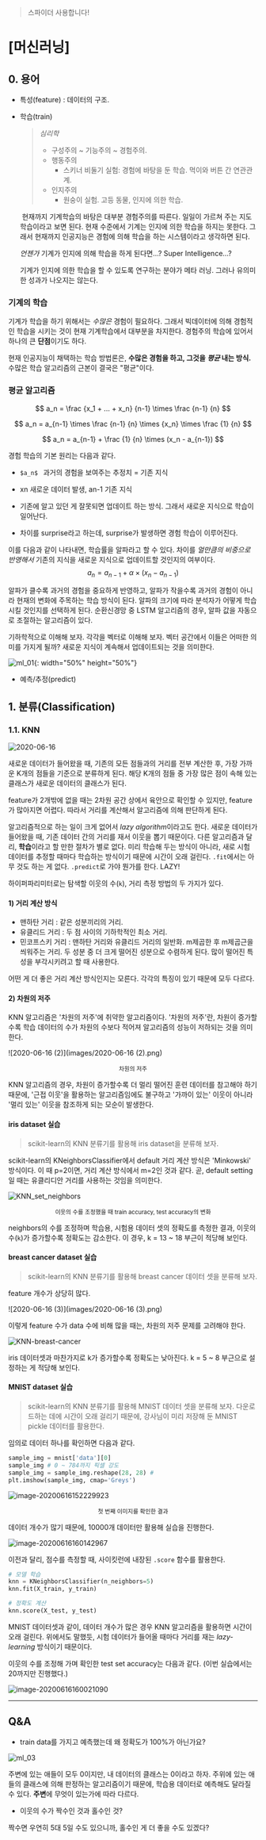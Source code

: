 

> 스파이더 사용합니다!

# [머신러닝]



## 0. 용어

* 특성(feature) : 데이터의 구조.



* 학습(train)	

  > *심리학*
  >
  > * 구성주의 ~ 기능주의 ~ 경험주의.
  > * 행동주의
  >   * 스키너 비둘기 실험: 경험에 바탕을 둔 학습. 먹이와 버튼 간 연관관계.
  > * 인지주의
  >   * 원숭이 실험. 고등 동물, 인지에 의한 학습.

  

  ​	현재까지 기계학습의 바탕은 대부분 경험주의를 따른다. 일일이 가르쳐 주는 지도학습이라고 보면 된다. 현재 수준에서 기계는 인지에 의한 학습을 하지는 못한다. 그래서 현재까지 인공지능은 경험에 의해 학습을 하는 시스템이라고 생각하면 된다.

  

   *언젠가* 기계가 인지에 의해 학습을 하게 된다면...? Super Intelligence...?

  

   기계가 인지에 의한 학습을 할 수 있도록 연구하는 분야가 메타 러닝. 그러나 유의미한 성과가 나오지는 않는다.



### 기계의 학습



 기계가 학습을 하기 위해서는 *수많은* 경험이 필요하다. 그래서 빅데이터에 의해 경험적인 학습을 시키는 것이 현재 기계학습에서 대부분을 차지한다. 경험주의 학습에 있어서 하나의 큰 **단점**이기도 하다.

 현재 인공지능이 채택하는 학습 방법론은, **수많은 경험을 하고, 그것을 *평균* 내는 방식.** 수많은 학습 알고리즘의 근본이 결국은 "평균"이다.



### 평균 알고리즘



$$
a_n = \frac {x_1 + ... + x_n} {n-1} \times \frac {n-1} {n}
$$

$$
a_n = a_{n-1} \times \frac {n-1} {n} \times {x_n} \times \frac {1} {n}
$$

$$
a_n = a_{n-1} + \frac {1} {n} \times (x_n - a_{n-1})
$$



 경험 학습의 기본 원리는 다음과 같다.

-  `$a_n$ ` 과거의 경험을 보여주는 추정치 = 기존 지식

- xn 새로운 데이터 발생, an-1 기존 지식
- 기존에 알고 있던 게 잘못되면 업데이트 하는 방식. 그래서 새로운 지식으로 학습이 일어난다.
- 차이를 surprise라고 하는데, surprise가 발생하면 경험 학습이 이루어진다.



 이를 다음과 같이 나타내면, 학습률을 알파라고 할 수 있다. 차이를 *얼만큼의 비중으로 반영해서* 기존의 지식을 새로운 지식으로 업데이트할 것인지의 여부이다.
$$
a_n = a_{n-1} + \alpha \times (x_n - a_{n-1})
$$

 알파가 클수록 과거의 경험을 중요하게 반영하고, 알파가 작을수록 과거의 경험이 아니라 현재의 변화에 주목하는 학습 방식이 된다. 알파의 크기에 따라 분석자가 어떻게 학습시킬 것인지를 선택하게 된다. 순환신경망 중 LSTM 알고리즘의 경우, 알파 값을 자동으로 조절하는 알고리즘이 있다.

 

 기하학적으로 이해해 보자. 각각을 벡터로 이해해 보자. 벡터 공간에서 이들은 어떠한 의미를 가지게 될까? 새로운 지식이 계속해서 업데이트되는 것을 의미한다.

![ml_01](images/ml_01.png){: width="50%" height="50%"}



* 예측/추정(predict)

 



## 1. 분류(Classification)



### 1.1. KNN



![2020-06-16](images/2020-06-16.png)



  새로운 데이터가 들어왔을 때, 기존의 모든 점들과의 거리를 전부 계산한 후, 가장 가까운 K개의 점들을 기준으로 분류하게 된다.  해당 K개의 점들 중 가장 많은 점이 속해 있는 클래스가 새로운 데이터의 클래스가 된다.

 feature가 2개밖에 없을 때는 2차원 공간 상에서 육안으로 확인할 수 있지만, feature가 많아지면 어렵다. 따라서 거리를 계산해서 알고리즘에 의해 판단하게 된다.

 알고리즘적으로 하는 일이 크게 없어서 *lazy algorithm*이라고도 한다. 새로운 데이터가 들어왔을 때, 기존 데이터 간의 거리를 재서 이웃을 뽑기 때문이다. 다른 알고리즘과 달리, **학습**이라고 할 만한 절차가 별로 없다. 미리 학습해 두는 방식이 아니라, 새로 시험 데이터를 추정할 때마다 학습하는 방식이기 때문에 시간이 오래 걸린다. `.fit`에서는 아무 것도 하는 게 없다. `.predict`로 가야 뭔가를 한다. LAZY!



 하이퍼파리미터로는 탐색할 이웃의 수(`k`), 거리 측정 방법의 두 가지가 있다.



#### 1) 거리 계산 방식

* 맨하탄 거리 : 같은 성분끼리의 거리. 
* 유클리드 거리 : 두 점 사이의 기하학적인 최소 거리.
* 민코프스키 거리 : 맨하탄 거리와 유클리드 거리의 일반화. m제곱한 후 m제곱근을 씌워주는 거리. 두 성분 중 더 크게 떨어진 성분으로 수렴하게 된다. 많이 떨어진 특성을 부각시키려고 할 때 사용한다.



 어떤 게 더 좋은 거리 계산 방식인지는 모른다. 각각의 특징이 있기 때문에 모두 다르다.



#### 2) 차원의 저주

  KNN 알고리즘은 '차원의 저주'에 취약한 알고리즘이다. '차원의 저주'란, 차원이 증가할수록 학습 데이터의 수가 차원의 수보다 적어져 알고리즘의 성능이 저하되는 것을 의미한다.

![2020-06-16 (2)](images/2020-06-16 (2).png) 

<center><sup>차원의 저주</sup></center>



  KNN 알고리즘의 경우, 차원이 증가할수록 더 멀리 떨어진 훈련 데이터를 참고해야 하기 때문에, '근접 이웃'을 활용하는 알고리즘임에도 불구하고 '가까이 있는' 이웃이 아니라 '멀리 있는' 이웃을 참조하게 되는 모순이 발생한다.



#### iris dataset 실습

> scikit-learn의 KNN 분류기를 활용해 iris dataset을 분류해 보자.

 scikit-learn의 KNeighborsClassifier에서 default 거리 계산 방식은  'Minkowski' 방식이다. 이 때 p=2이면, 거리 계산 방식에서 m=2인 것과 같다. 곧, default setting일 때는 유클리디안 거리를 사용하는 것임을 의미한다.



![KNN_set_neighbors](images/KNN_set_neighbors.png)

<center><sup>이웃의 수를 조정했을 때 train accuracy, test accuracy의 변화</sup></center>

 neighbors의 수를 조정하며 학습용, 시험용 데이터 셋의 정확도를 측정한 결과, 이웃의 수(`k`)가 증가할수록 정확도는 감소한다. 이 경우, k = 13 ~ 18 부근이 적당해 보인다.





#### breast cancer dataset 실습

> scikit-learn의 KNN 분류기를 활용해 breast cancer 데이터 셋을 분류해 보자.



 feature 개수가 상당히 많다.

![2020-06-16 (3)](images/2020-06-16 (3).png)

 이렇게 feature 수가 data 수에 비해 많을 때는, 차원의 저주 문제를 고려해야 한다.



![KNN-breast-cancer](images/KNN-breast-cancer.png)



 iris 데이터셋과 마찬가지로 k가 증가할수록 정확도는 낮아진다. k = 5 ~ 8 부근으로 설정하는 게 적당해 보인다.



#### MNIST dataset 실습

> scikit-learn의 KNN 분류기를 활용해 MNIST 데이터 셋을 분류해 보자. 다운로드하는 데에 시간이 오래 걸리기 때문에, 강사님이 미리 저장해 둔 MNIST pickle 데이터를 활용한다.



 임의로 데이터 하나를 확인하면 다음과 같다.

 ```python
sample_img = mnist['data'][0]
sample_img # 0 ~ 784까지 픽셀 강도
sample_img = sample_img.reshape(28, 28) # 
plt.imshow(sample_img, cmap='Greys')
 ```

![image-20200616152229923](images/image-20200616152229923.png)

<center><sup> 첫 번째 이미지를 확인한 결과 </sup></center>



 데이터 개수가 많기 때문에, 10000개 데이터만 활용해 실습을 진행한다. 

![image-20200616160142967](images/image-20200616160142967.png)

 이전과 달리, 점수를 측정할 때, 사이킷런에 내장된 `.score` 함수를 활용한다.

```python
# 모델 학습
knn = KNeighborsClassifier(n_neighbors=5)
knn.fit(X_train, y_train)

# 정확도 계산
knn.score(X_test, y_test)
```



 MNIST 데이터셋과 같이, 데이터 개수가 많은 경우 KNN 알고리즘을 활용하면 시간이 오래 걸린다. 위에서도 말했듯, 시험 데이터가 들어올 때마다 거리를 재는 *lazy-learning* 방식이기 때문이다.









 이웃의 수를 조정해 가며 확인한 test set accuracy는 다음과 같다. (이번 실습에서는 20까지만 진행했다.)

![image-20200616160021090](images/image-20200616160021090.png)







---




## Q&A



* train data를 가지고 예측했는데 왜 정확도가 100%가 아닌가요?

  

![ml_03](images/ml_03.png) 



 주변에 있는 애들이 모두 0이지만, 내 데이터의 클래스는 0이라고 하자. 주위에 있는 애들의 클래스에 의해 판정하는 알고리즘이기 때문에, 학습용 데이터로 예측해도 달라질 수 있다. **주변**에 무엇이 있는가에 따라 다르다.



* 이웃의 수가 짝수인 것과 홀수인 것?

 짝수면 우연히 5대 5일 수도 있으니까, 홀수인 게 더 좋을 수도 있겠다?